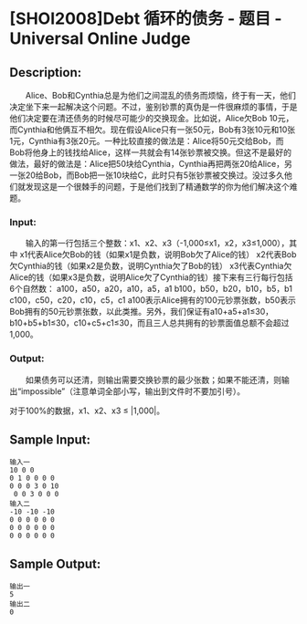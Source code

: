 # [SHOI2008]Debt 循环的债务 - 题目 - Universal Online Judge

## Description: 

　　Alice、Bob和Cynthia总是为他们之间混乱的债务而烦恼，终于有一天，他们决定坐下来一起解决这个问题。不过，鉴别钞票的真伪是一件很麻烦的事情，于是他们决定要在清还债务的时候尽可能少的交换现金。比如说，Alice欠Bob 10元，而Cynthia和他俩互不相欠。现在假设Alice只有一张50元，Bob有3张10元和10张1元，Cynthia有3张20元。一种比较直接的做法是：Alice将50元交给Bob，而Bob将他身上的钱找给Alice，这样一共就会有14张钞票被交换。但这不是最好的做法，最好的做法是：Alice把50块给Cynthia，Cynthia再把两张20给Alice，另一张20给Bob，而Bob把一张10块给C，此时只有5张钞票被交换过。没过多久他们就发现这是一个很棘手的问题，于是他们找到了精通数学的你为他们解决这个难题。

### Input: 

　　输入的第一行包括三个整数：x1、x2、x3（-1,000≤x1，x2，x3≤1,000），其中 x1代表Alice欠Bob的钱（如果x1是负数，说明Bob欠了Alice的钱） x2代表Bob欠Cynthia的钱（如果x2是负数，说明Cynthia欠了Bob的钱） x3代表Cynthia欠Alice的钱（如果x3是负数，说明Alice欠了Cynthia的钱）接下来有三行每行包括6个自然数： a100，a50，a20，a10，a5，a1 b100，b50，b20，b10，b5，b1 c100，c50，c20，c10，c5，c1 a100表示Alice拥有的100元钞票张数，b50表示Bob拥有的50元钞票张数，以此类推。另外，我们保证有a10+a5+a1≤30，b10+b5+b1≤30，c10+c5+c1≤30，而且三人总共拥有的钞票面值总额不会超过1,000。

### Output: 

　　如果债务可以还清，则输出需要交换钞票的最少张数；如果不能还清，则输出“impossible”（注意单词全部小写，输出到文件时不要加引号）。

对于100%的数据，x1、x2、x3 ≤ |1,000|。


## Sample Input: 
```
输入一 
10 0 0 
0 1 0 0 0 0 
0 0 0 3 0 10
 0 0 3 0 0 0 
输入二 
-10 -10 -10 
0 0 0 0 0 0 
0 0 0 0 0 0 
0 0 0 0 0 0 
```

## Sample Output: 
```
输出一
5
输出二
0
```
